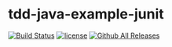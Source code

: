 # tdd-java-example-junit

[![Build Status](https://travis-ci.org/sahaz/tdd-java-example-junit.svg?branch=master)](https://travis-ci.org/sahaz/tdd-java-example-junit)
[![license](https://img.shields.io/github/license/mashape/apistatus.svg)](https://github.com/sahaz/tdd-java-example-junit)
[![Github All Releases](https://img.shields.io/github/downloads/atom/atom/total.svg)](https://github.com/sahaz/tdd-java-example-junit)
